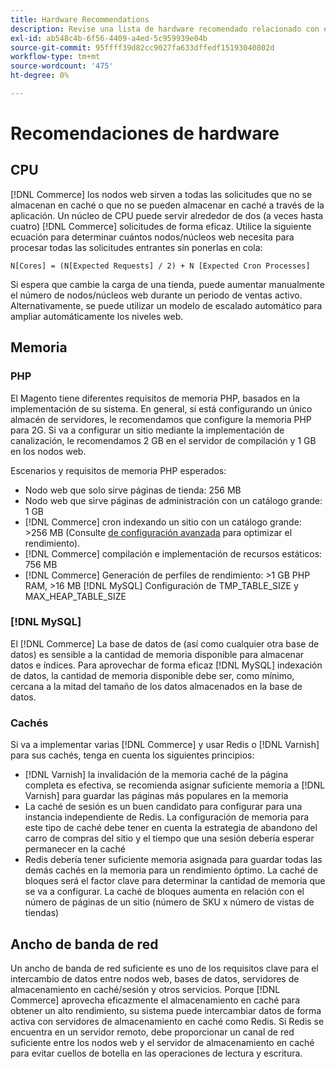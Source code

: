 ```yaml
---
title: Hardware Recommendations
description: Revise una lista de hardware recomendado relacionado con el rendimiento óptimo de las implementaciones de Adobe Commerce y Magento Open Source.
exl-id: ab548c4b-6f56-4409-a4ed-5c959939e04b
source-git-commit: 95ffff39d82cc9027fa633dffedf15193040802d
workflow-type: tm+mt
source-wordcount: '475'
ht-degree: 0%

---
```


# Recomendaciones de hardware

## CPU

[!DNL Commerce] los nodos web sirven a todas las solicitudes que no se almacenan en caché o que no se pueden almacenar en caché a través de la aplicación. Un núcleo de CPU puede servir alrededor de dos (a veces hasta cuatro) [!DNL Commerce] solicitudes de forma eficaz. Utilice la siguiente ecuación para determinar cuántos nodos/núcleos web necesita para procesar todas las solicitudes entrantes sin ponerlas en cola:

```
N[Cores] = (N[Expected Requests] / 2) + N [Expected Cron Processes]
```

Si espera que cambie la carga de una tienda, puede aumentar manualmente el número de nodos/núcleos web durante un periodo de ventas activo. Alternativamente, se puede utilizar un modelo de escalado automático para ampliar automáticamente los niveles web.

## Memoria

### PHP

El Magento tiene diferentes requisitos de memoria PHP, basados en la implementación de su sistema.  En general, si está configurando un único almacén de servidores, le recomendamos que configure la memoria PHP para 2G.  Si va a configurar un sitio mediante la implementación de canalización, le recomendamos 2 GB en el servidor de compilación y 1 GB en los nodos web.

Escenarios y requisitos de memoria PHP esperados:

* Nodo web que solo sirve páginas de tienda: 256 MB
* Nodo web que sirve páginas de administración con un catálogo grande: 1 GB
* [!DNL Commerce] cron indexando un sitio con un catálogo grande: >256 MB (Consulte [de configuración avanzada](../performance/advanced-setup.md) para optimizar el rendimiento).
* [!DNL Commerce] compilación e implementación de recursos estáticos: 756 MB
* [!DNL Commerce] Generación de perfiles de rendimiento: >1 GB PHP RAM, >16 MB [!DNL MySQL] Configuración de TMP_TABLE_SIZE y MAX_HEAP_TABLE_SIZE

### [!DNL MySQL]

El [!DNL Commerce] La base de datos de (así como cualquier otra base de datos) es sensible a la cantidad de memoria disponible para almacenar datos e índices. Para aprovechar de forma eficaz [!DNL MySQL] indexación de datos, la cantidad de memoria disponible debe ser, como mínimo, cercana a la mitad del tamaño de los datos almacenados en la base de datos.

### Cachés

Si va a implementar varias [!DNL Commerce] y usar Redis o [!DNL Varnish] para sus cachés, tenga en cuenta los siguientes principios:

* [!DNL Varnish] la invalidación de la memoria caché de la página completa es efectiva, se recomienda asignar suficiente memoria a [!DNL Varnish] para guardar las páginas más populares en la memoria
* La caché de sesión es un buen candidato para configurar para una instancia independiente de Redis.  La configuración de memoria para este tipo de caché debe tener en cuenta la estrategia de abandono del carro de compras del sitio y el tiempo que una sesión debería esperar permanecer en la caché
* Redis debería tener suficiente memoria asignada para guardar todas las demás cachés en la memoria para un rendimiento óptimo.  La caché de bloques será el factor clave para determinar la cantidad de memoria que se va a configurar.  La caché de bloques aumenta en relación con el número de páginas de un sitio (número de SKU x número de vistas de tiendas)

## Ancho de banda de red

Un ancho de banda de red suficiente es uno de los requisitos clave para el intercambio de datos entre nodos web, bases de datos, servidores de almacenamiento en caché/sesión y otros servicios. Porque [!DNL Commerce] aprovecha eficazmente el almacenamiento en caché para obtener un alto rendimiento, su sistema puede intercambiar datos de forma activa con servidores de almacenamiento en caché como Redis. Si Redis se encuentra en un servidor remoto, debe proporcionar un canal de red suficiente entre los nodos web y el servidor de almacenamiento en caché para evitar cuellos de botella en las operaciones de lectura y escritura.
